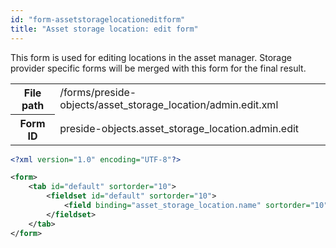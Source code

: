 ```yaml
---
id: "form-assetstoragelocationeditform"
title: "Asset storage location: edit form"
---
```


This form is used for editing locations in the asset manager. Storage provider
specific forms will be merged with this form for the final result.

<div class="table-responsive"><table class="table table-condensed"><tr><th>File path</th><td>/forms/preside-objects/asset_storage_location/admin.edit.xml</td></tr><tr><th>Form ID</th><td>preside-objects.asset_storage_location.admin.edit</td></tr></table></div>

```xml
<?xml version="1.0" encoding="UTF-8"?>

<form>
    <tab id="default" sortorder="10">
        <fieldset id="default" sortorder="10">
            <field binding="asset_storage_location.name" sortorder="10" control="textinput" />
        </fieldset>
    </tab>
</form>
```